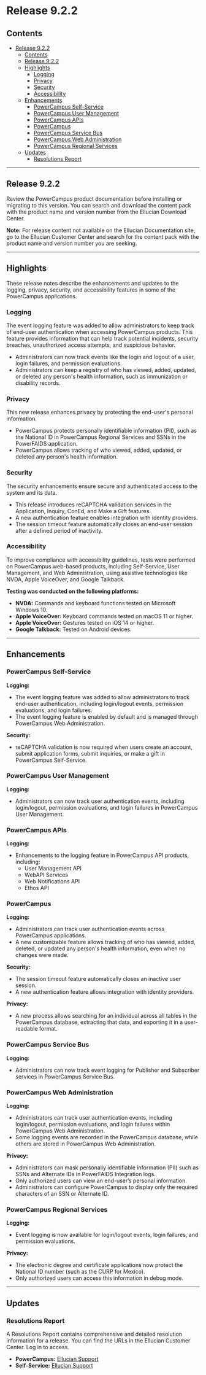 # Release 9.2.2

## Contents

- [Release 9.2.2](#release-922)
  - [Contents](#contents)
  - [Release 9.2.2](#release-922-1)
  - [Highlights](#highlights)
    - [Logging](#logging)
    - [Privacy](#privacy)
    - [Security](#security)
    - [Accessibility](#accessibility)
  - [Enhancements](#enhancements)
    - [PowerCampus Self-Service](#powercampus-self-service)
    - [PowerCampus User Management](#powercampus-user-management)
    - [PowerCampus APIs](#powercampus-apis)
    - [PowerCampus](#powercampus)
    - [PowerCampus Service Bus](#powercampus-service-bus)
    - [PowerCampus Web Administration](#powercampus-web-administration)
    - [PowerCampus Regional Services](#powercampus-regional-services)
  - [Updates](#updates)
    - [Resolutions Report](#resolutions-report)

---

## Release 9.2.2

Review the PowerCampus product documentation before installing or migrating to this version. You can search and download the content pack with the product name and version number from the Ellucian Download Center.

**Note:** For release content not available on the Ellucian Documentation site, go to the Ellucian Customer Center and search for the content pack with the product name and version number you are seeking.

---

## Highlights

These release notes describe the enhancements and updates to the logging, privacy, security, and accessibility features in some of the PowerCampus applications.

### Logging

The event logging feature was added to allow administrators to keep track of end-user authentication when accessing PowerCampus products. This feature provides information that can help track potential incidents, security breaches, unauthorized access attempts, and suspicious behavior.

- Administrators can now track events like the login and logout of a user, login failures, and permission evaluations.
- Administrators can keep a registry of who has viewed, added, updated, or deleted any person's health information, such as immunization or disability records.

### Privacy

This new release enhances privacy by protecting the end-user's personal information.

- PowerCampus protects personally identifiable information (PII), such as the National ID in PowerCampus Regional Services and SSNs in the PowerFAIDS application.
- PowerCampus allows tracking of who viewed, added, updated, or deleted any person's health information.

### Security

The security enhancements ensure secure and authenticated access to the system and its data.

- This release introduces reCAPTCHA validation services in the Application, Inquiry, ConEd, and Make a Gift features.
- A new authentication feature enables integration with identity providers.
- The session timeout feature automatically closes an end-user session after a defined period of inactivity.

### Accessibility

To improve compliance with accessibility guidelines, tests were performed on PowerCampus web-based products, including Self-Service, User Management, and Web Administration, using assistive technologies like NVDA, Apple VoiceOver, and Google Talkback.

**Testing was conducted on the following platforms:**

- **NVDA:** Commands and keyboard functions tested on Microsoft Windows 10.
- **Apple VoiceOver:** Keyboard commands tested on macOS 11 or higher.
- **Apple VoiceOver:** Gestures tested on iOS 14 or higher.
- **Google Talkback:** Tested on Android devices.

---

## Enhancements

### PowerCampus Self-Service

**Logging:**
- The event logging feature was added to allow administrators to track end-user authentication, including login/logout events, permission evaluations, and login failures.
- The event logging feature is enabled by default and is managed through PowerCampus Web Administration.

**Security:**
- reCAPTCHA validation is now required when users create an account, submit application forms, submit inquiries, or make a gift in PowerCampus Self-Service.

### PowerCampus User Management

**Logging:**
- Administrators can now track user authentication events, including login/logout, permission evaluations, and login failures in PowerCampus User Management.

### PowerCampus APIs

**Logging:**
- Enhancements to the logging feature in PowerCampus API products, including:
  - User Management API
  - WebAPI Services
  - Web Notifications API
  - Ethos API

### PowerCampus

**Logging:**
- Administrators can track user authentication events across PowerCampus applications.
- A new customizable feature allows tracking of who has viewed, added, deleted, or updated any person's health information, even when no changes were made.

**Security:**
- The session timeout feature automatically closes an inactive user session.
- A new authentication feature allows integration with identity providers.

**Privacy:**
- A new process allows searching for an individual across all tables in the PowerCampus database, extracting that data, and exporting it in a user-readable format.

### PowerCampus Service Bus

**Logging:**
- Administrators can now track event logging for Publisher and Subscriber services in PowerCampus Service Bus.

### PowerCampus Web Administration

**Logging:**
- Administrators can track user authentication events, including login/logout, permission evaluations, and login failures within PowerCampus Web Administration.
- Some logging events are recorded in the PowerCampus database, while others are stored in PowerCampus Web Administration.

**Privacy:**
- Administrators can mask personally identifiable information (PII) such as SSNs and Alternate IDs in PowerFAIDS Integration logs.
- Only authorized users can view an end-user’s personal information.
- Administrators can configure PowerCampus to display only the required characters of an SSN or Alternate ID.

### PowerCampus Regional Services

**Logging:**
- Event logging is now available for login/logout events, login failures, and permission evaluations.

**Privacy:**
- The electronic degree and certificate applications now protect the National ID number (such as the CURP for Mexico).
- Only authorized users can access this information in debug mode.

---

## Updates

### Resolutions Report

A Resolutions Report contains comprehensive and detailed resolution information for a release. You can find the URLs in the Ellucian Customer Center. Log in to access.

- **PowerCampus:** [Ellucian Support](https://elluciansupport.service-now.com/esc?id=standard_ticket&table=ellucian_product_release&sys_id=a8fa20bb87012990fb8e43b6cebb35e4&spa=1)
- **Self-Service:** [Ellucian Support](https://elluciansupport.service-now.com/esc?id=standard_ticket&table=ellucian_product_release&sys_id=0814fcf787812990fb8e43b6cebb3549&spa=1)

